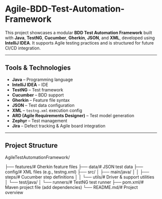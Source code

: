 # Agile-BDD-Test-Automation-Framework

This project showcases a modular **BDD Test Automation Framework** built with **Java**, **TestNG**, **Cucumber**, **Gherkin**, **JSON**, and **XML**, developed using **IntelliJ IDEA**. It supports Agile testing practices and is structured for future CI/CD integration.

---

## Tools & Technologies

- **Java** – Programming language
- **IntelliJ IDEA** – IDE
- **TestNG** – Test framework
- **Cucumber** – BDD support
- **Gherkin** – Feature file syntax
- **JSON** – Test data configuration
- **XML** – `testng.xml` execution config
- **ARD (Agile Requirements Designer)** – Test model generation
- **Zephyr** – Test management
- **Jira** – Defect tracking & Agile board integration

---

## Project Structure

AgileTestAutomationFramework/


├── features/# Gherkin feature files
├── data/# JSON test data
├── config/# XML files (e.g., testng.xml)
├── src/
│   ├── main/java/
│   │   ├── steps/# Cucumber step definitions
│   │   └── utils/# Driver & support utilities
│   └── test/java/
│       └── runners/# TestNG test runner
├── pom.xml/# Maven project file (add dependencies)
└── README.md/# Project overview
